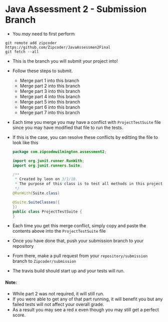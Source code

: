 # Java Assessment 2 - Submission Branch
* You _may_ need to first perform
```
git remote add zipcoder https://github.com/Zipcoder/JavaAssessmen2Final
git fetch --all
```


* This is the branch you will submit your project into! 

* Follow these steps to submit. 
	* Merge part 1 into this branch
	* Merge part 2 into this branch
	* Merge part 3 into this branch
	* Merge part 4 into this branch
	* Merge part 5 into this branch
	* Merge part 6 into this branch
	* Merge part 7 into this branch

* Each time you merge you may have a conflict with `ProjectTestSuite` file since you may have modified that file to run the tests.
* If this is the case, you can resolve these conflicts by editting the file to look like this

	```java
	package com.zipcodewilmington.assessment2;
	
	import org.junit.runner.RunWith;
	import org.junit.runners.Suite;
	
	/**
	 * Created by leon on 3/1/18.
	 * The purpose of this class is to test all methods in this project
	 */
	@RunWith(Suite.class)
	
	@Suite.SuiteClasses({
	})
	public class ProjectTestSuite {
	}
	```

* Each time you get this merge conflict, simply copy and paste the contents above into the `ProjectTestSuite` file
* Once you have done that, push your submission branch to your repository
* From there, make a pull request from your `repository/submission` branch to `Zipcoder/submission`
* The travis build should start up and your tests will run. 

#### Note: 
* While part 2 was not required, it will still run.
* If you were able to get any of that part running, it will benefit you but any failed tests will not affect your overall grade.
* As a result you may see a red x even though you may still get a perfect score.
